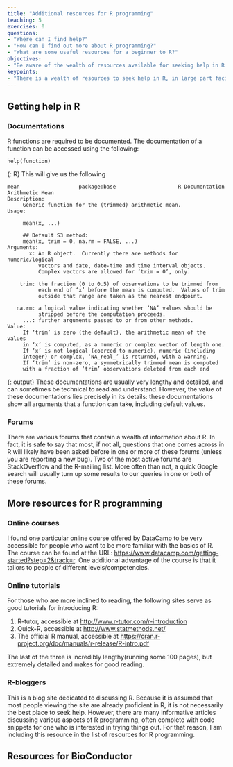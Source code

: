 ```yaml
---
title: "Additional resources for R programming"
teaching: 5 
exercises: 0
questions: 
- "Where can I find help?" 
- "How can I find out more about R programming?"
- "What are some useful resources for a beginner to R?"
objectives: 
- "Be aware of the wealth of resources available for seeking help in R." 
keypoints:
- "There is a wealth of resources to seek help in R, in large part facilitated by the active R user community."
---
```

## Getting help in R
### Documentations
R functions are required to be documented. The documentation of a function can be accessed using the following: 

~~~
help(function)
~~~
{: R}
This will give us the following

~~~
mean                   package:base                    R Documentation
Arithmetic Mean
Description:
     Generic function for the (trimmed) arithmetic mean.
Usage:

     mean(x, ...)
     
     ## Default S3 method:
     mean(x, trim = 0, na.rm = FALSE, ...)     
Arguments:
       x: An R object.  Currently there are methods for numeric/logical
          vectors and date, date-time and time interval objects.
          Complex vectors are allowed for ‘trim = 0’, only.

    trim: the fraction (0 to 0.5) of observations to be trimmed from
          each end of ‘x’ before the mean is computed.  Values of trim
          outside that range are taken as the nearest endpoint.

   na.rm: a logical value indicating whether ‘NA’ values should be
          stripped before the computation proceeds.
     ...: further arguments passed to or from other methods.
Value:
     If ‘trim’ is zero (the default), the arithmetic mean of the values
     in ‘x’ is computed, as a numeric or complex vector of length one.
     If ‘x’ is not logical (coerced to numeric), numeric (including
     integer) or complex, ‘NA_real_’ is returned, with a warning.
     If ‘trim’ is non-zero, a symmetrically trimmed mean is computed
     with a fraction of ‘trim’ observations deleted from each end
~~~
{: output}
These documentations are usually very lengthy and detailed, and can sometimes be technical to read and understand. However, the value of these documentations lies precisely in its details: these documentations show all arguments that a function can take, including default values. 

### Forums 
There are various forums that contain a wealth of information about R. In fact, it is safe to say that most, if not all, questions that one comes across in R will likely have been asked before in one or more of these forums (unless you are reporting a new bug). Two of the most active forums are StackOverflow and the R-mailing list. More often than not, a quick Google search will usually turn up some results to our queries in one or both of these forums. 

## More resources for R programming
### Online courses 
I found one particular online course offered by DataCamp to be very accessible for people who want to be more familiar with the basics of R. The course can be found at the URL: https://www.datacamp.com/getting-started?step=2&track=r. One additional advantage of the course is that it tailors to people of different levels/competencies.

### Online tutorials
For those who are more inclined to reading, the following sites serve as good tutorials for introducing R:
1. R-tutor, accessible at  http://www.r-tutor.com/r-introduction
2. Quick-R, accessible at http://www.statmethods.net/
3. The official R manual, accessible at https://cran.r-project.org/doc/manuals/r-release/R-intro.pdf

The last of the three is incredibly lengthy(running some 100 pages), but extremely detailed and makes for good reading. 

### R-bloggers
This is a blog site dedicated to discussing R. Because it is assumed that most people viewing the site are already proficient in R, it is not necessarily the best place to seek help. However, there are many informative articles discussing various aspects of R programming, often complete with code snippets for one who is interested in trying things out. For that reason, I am including this resource in the list of resources for R programming.

## Resources for BioConductor
